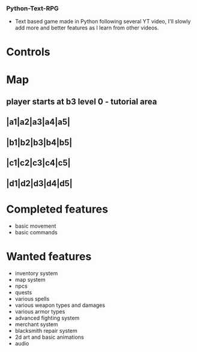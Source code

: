 ### Python-Text-RPG ###
- Text based game made in Python following several YT video, I'll slowly add more and better features as I learn from other videos. 

# Controls #

# Map #

player starts at b3
level 0 - tutorial area
----------------
|a1|a2|a3|a4|a5|
----------------
|b1|b2|b3|b4|b5|
----------------
|c1|c2|c3|c4|c5|
----------------
|d1|d2|d3|d4|d5|
----------------

# Completed features # 
- basic movement
- basic commands

# Wanted features #
- inventory system
- map system
- npcs
- quests
- various spells
- various weapon types and damages
- various armor types
- advanced fighting system
- merchant system
- blacksmith repair system
- 2d art and basic animations
- audio
